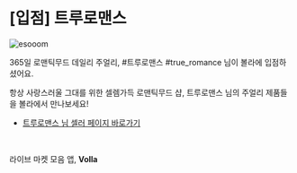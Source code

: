 # [입점] 트루로맨스

![esooom](../../assets/marketing/dist/seller-trueromance.png)

365일 로맨틱무드 데일리 주얼리, #트루로맨스 #true_romance 님이 볼라에 입점하셨어요.

항상 사랑스러울 그대를 위한 셀렘가득 로맨틱무드 샵, 트루로맨스 님의 주얼리 제품들을 볼라에서 만나보세요!

- [트루로맨스 님 셀러 페이지 바로가기](volla://deeplink/seller/20)

<br>

라이브 마켓 모음 앱, **Volla**
